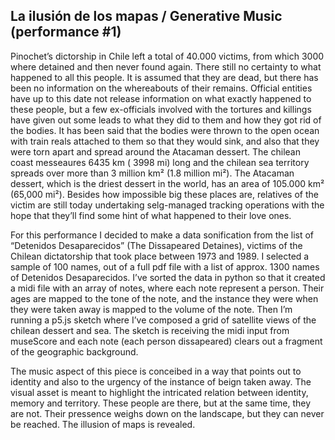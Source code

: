 ## La ilusión de los mapas / Generative Music (performance #1)


Pinochet’s dictorship in Chile left a total of 40.000 victims, from which 3000 where detained and then never found again. There still no certainty to what happened to all this people. It is assumed that they are dead, but there has been no information on the whereabouts of their remains. Official entities have up to this date not release information on what exactly happened to these people, but a few ex-officials involved with the tortures and killings have given out some leads to what they did to them and how they got rid of the bodies. It has been said that the bodies were thrown to the open ocean with train reals attached to them so that they would sink, and also that they were torn apart and spread around the Atacaman dessert. The chilean coast messeaures 6435 km ( 3998 mi) long and the chilean sea territory spreads over more than 3 million km²  (1.8 million mi²). The Atacaman dessert, which is the driest dessert in the world, has an area of 105.000 km² (65,000 mi²). Besides how impossible big these places are, relatives of the victim are still today undertaking selg-managed tracking operations with the hope that they’ll find some hint of what happened to their love ones. 

For this performance I decided to make a data sonification from the list of “Detenidos Desaparecidos” (The Dissapeared Detaines), victims of the Chilean dictatorship that took place between 1973 and 1989. 
I selected a sample of 100 names, out of a full pdf file with a list of approx. 1300 names of Detenidos Desaparecidos.
I’ve sorted the data in python so that it created a midi file with an array of notes, where each note represent a person. Their ages are mapped to the tone of the note, and the instance they were when they were taken away is mapped to the volume of the note. 
Then I’m running a p5.js sketch where I’ve composed a grid of satellite views of the chilean dessert and sea. The sketch is receiving the midi input from museScore and each note (each person dissapeared) clears out a fragment of the geographic background.

The music aspect of this piece is conceibed in a way that points out to identity and also to the urgency of the instance of beign taken away. The visual asset is meant to highlight the intricated relation between identity, memory and territory. These people are there, but at the same time, they are not. Their pressence weighs down on the landscape, but they can never be reached. The illusion of maps is revealed. 



